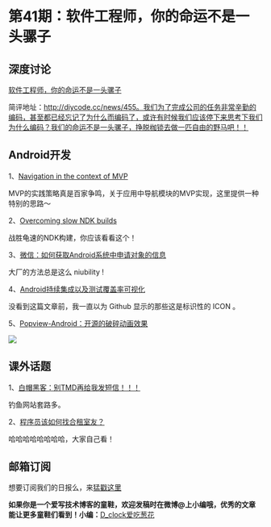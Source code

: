 # 第41期：软件工程师，你的命运不是一头骡子 

## 深度讨论

[软件工程师，你的命运不是一头骡子 ](http://www.ruanyifeng.com/blog/2016/06/your-destiny-is-not-like-a-mule.html)

简评地址：http://diycode.cc/news/455。我们为了完成公司的任务非常辛勤的编码，甚至都已经忘记了为什么而编码了，或许有时候我们应该停下来思考下我们为什么编码？我们的命运不是一头骡子，挣脱枷锁去做一匹自由的野马吧！！

## Android开发

1、[Navigation in the context of MVP](https://medium.com/@nikita.kozlov/navigation-in-the-context-of-mvp-f474ed313901#.z95130nel)

MVP的实践策略真是百家争鸣，关于应用中导航模块的MVP实现，这里提供一种特别的思路～

2、[Overcoming slow NDK builds](https://medium.com/@andreworobator/overcoming-slow-ndk-builds-7642916f227b#.fzt424v9c)

战胜龟速的NDK构建，你应该看看这个！

3、[微信：如何获取Android系统中申请对象的信息](http://ragnraok.github.io/get_android_alloc_object_info.html)

大厂的方法总是这么 niubility !

4、[Android持续集成以及测试覆盖率可视化](http://sixwolf.net/blog/2016/04/12/Android%E4%BD%BF%E7%94%A8Travis-CI%E6%8C%81%E7%BB%AD%E9%9B%86%E6%88%90%E4%BB%A5%E5%8F%8A%E6%B5%8B%E8%AF%95%E8%A6%86%E7%9B%96%E7%8E%87%E5%8F%AF%E8%A7%86%E5%8C%96/)

没看到这篇文章前，我一直以为 Github 显示的那些这是标识性的 ICON 。

5、[Popview-Android：开源的破碎动画效果](https://github.com/krishnarb3/Popview-Android)

![](https://camo.githubusercontent.com/0507f2331a833b16bfac0215679af3481c564e5c/68747470733a2f2f6d656469612e67697068792e636f6d2f6d656469612f466f47536374744f46386534302f67697068792e676966)

## 课外话题

1、[白帽黑客：别TMD再给我发短信！！！](https://zhuanlan.zhihu.com/p/21477119)

钓鱼网站套路多。

2、[程序员该如何找合租室友？](http://mp.weixin.qq.com/s?__biz=MzAxMzMxNDIyOA==&mid=2655543632&idx=1&sn=f12662a8ef75945023f8bd0cf1a974be&scene=1&srcid=0705lcruBIVlBDhJuZq0ENys#wechat_redirect)

哈哈哈哈哈哈哈哈，大家自己看！

## 邮箱订阅

想要订阅我们的日报么，来[猛戳这里](http://list.qq.com/cgi-bin/qf_invite?id=d469993d2c888e971c0fbb2309c4d84256968386b126b967)

**如果你是一个爱写技术博客的童鞋，欢迎发稿时在微博@上小编哦，优秀的文章能让更多童鞋们看到！小编：**[D_clock爱吃葱花](http://weibo.com/2480694892/profile?rightmod=1&wvr=6&mod=personinfo&is_all=1)
